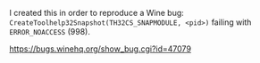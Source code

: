 I created this in order to reproduce a Wine bug: `CreateToolhelp32Snapshot(TH32CS_SNAPMODULE, <pid>)` failing with `ERROR_NOACCESS` (998).

https://bugs.winehq.org/show_bug.cgi?id=47079
